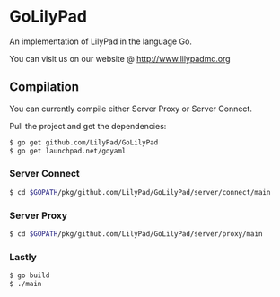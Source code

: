 GoLilyPad
=============

An implementation of LilyPad in the language Go.

You can visit us on our website @ http://www.lilypadmc.org

Compilation
-------------

You can currently compile either Server Proxy or Server Connect.

Pull the project and get the dependencies:
```bash
$ go get github.com/LilyPad/GoLilyPad
$ go get launchpad.net/goyaml
```

### Server Connect ###

```bash
$ cd $GOPATH/pkg/github.com/LilyPad/GoLilyPad/server/connect/main
```

### Server Proxy ###

```bash
$ cd $GOPATH/pkg/github.com/LilyPad/GoLilyPad/server/proxy/main
```

### Lastly ###

```bash
$ go build
$ ./main
```

